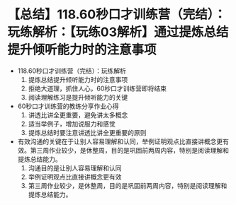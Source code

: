# 【总结】118.60秒口才训练营（完结）：玩练解析：【玩练03解析】通过提炼总结提升倾听能力时的注意事项

-   118.60秒口才训练营（完结）：玩练解析
    1.  提炼总结提升倾听能力时的注意事项
    2.  拒绝大道理，抓住人心，60秒口才训练营即将结束
    3.  阅读理解练习是提升倾听能力的关键
-   60秒口才训练营的教练分享作业心得
    1.  讲透比讲全更重要，避免讲太多概念
    2.  适当举例子，增加说服力和感觉
    3.  提炼总结时要注意讲透比讲全更重要的原则
-   有效沟通的关键在于让别人容易理解和认同，举例证明观点比直接讲概念更有效。第三周作业较少，是休整周，目的是巩固前两周内容，特别是阅读理解和提炼总结能力。
    1.  沟通目的是让别人容易理解和认同
    2.  举例证明观点比直接讲概念更有效
    3.  第三周作业较少，是休整周，目的是巩固前两周内容，特别是阅读理解和提炼总结能力。